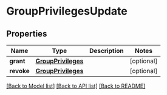# GroupPrivilegesUpdate

## Properties
Name | Type | Description | Notes
------------ | ------------- | ------------- | -------------
**grant** | [**GroupPrivileges**](GroupPrivileges.md) |  | [optional] 
**revoke** | [**GroupPrivileges**](GroupPrivileges.md) |  | [optional] 

[[Back to Model list]](../README.md#documentation-for-models) [[Back to API list]](../README.md#documentation-for-api-endpoints) [[Back to README]](../README.md)


